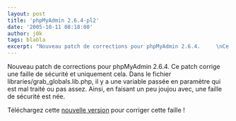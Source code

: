 ```yaml
---
layout: post
title: 'phpMyAdmin 2.6.4-pl2'
date: '2005-10-11 08:18:00'
author: j0k
tags: blabla
excerpt: "Nouveau patch de corrections pour phpMyAdmin 2.6.4.     \nCe patch corrige une faille de sécurité et uniquement cela. Dans le fichier libraries/grab_globals.lib.php, il y a une variable passée en paramètre qui est mal traité ou pas assez. Ainsi, en faisant un peu joujou avec, une faille de sécurité est née.  \n  \nTéléchargez cette [nouvelle      …"
---
```


Nouveau patch de corrections pour phpMyAdmin 2.6.4.
Ce patch corrige une faille de sécurité et uniquement cela. Dans le fichier libraries/grab_globals.lib.php, il y a une variable passée en paramètre qui est mal traité ou pas assez. Ainsi, en faisant un peu joujou avec, une faille de sécurité est née.

Téléchargez cette [nouvelle version](http://www.phpmyadmin.net/home_page/downloads.php) pour corriger cette faille !
